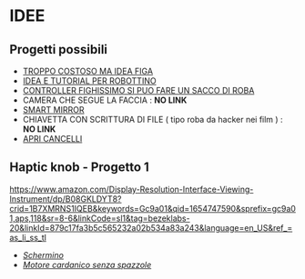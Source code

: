 # IDEE

## Progetti possibili
- [TROPPO COSTOSO MA IDEA FIGA](https://www.youtube.com/watch?v=sVv1oc14X1w&t=155s&ab_channel=SeanHodgins)
- [IDEA E TUTORIAL PER ROBOTTINO](https://www.youtube.com/watch?v=wtNaPLmpy1I&ab_channel=SeanHodgins)
- [CONTROLLER FIGHISSIMO SI PUO FARE UN SACCO DI ROBA](https://www.youtube.com/watch?v=ip641WmY4pA&t=4s&ab_channel=scottbez1)
- CAMERA CHE SEGUE LA FACCIA : **NO LINK**
- [SMART MIRROR](https://www.youtube.com/watch?v=OYlloiaBINo&ab_channel=BreakItYourself)
- CHIAVETTA CON SCRITTURA DI FILE ( tipo roba da hacker nei film ) : **NO LINK**
- [APRI CANCELLI](https://www.ifoedit.com/garagehack.html)


## Haptic knob - Progetto 1
https://www.amazon.com/Display-Resolution-Interface-Viewing-Instrument/dp/B08GKLDYT8?crid=1B7XMRNS1IQEB&keywords=Gc9a01&qid=1654747590&sprefix=gc9a01,aps,118&sr=8-6&linkCode=sl1&tag=bezeklabs-20&linkId=879c17fa3b5c565232a02b534a83a243&language=en_US&ref_=as_li_ss_tl
- [*Schermino*](https://www.amazon.it/pollici-Rotondo-Raspberry-Utilizzando-Incorporato/dp/B095X1JDCM/ref=sr_1_13?__mk_it_IT=%C3%85M%C3%85%C5%BD%C3%95%C3%91&crid=DN35HV5P7TUH&keywords=monitor+tondo&qid=1679659138&sprefix=monitor+tono%2Caps%2C150&sr=8-13)
- [*Motore cardanico senza spazzole*](https://www.amazon.it/BESSTUUP-albero-cardanico-spazzola-Quadcopter/dp/B0BY7VSLZB/ref=sr_1_3?__mk_it_IT=%C3%85M%C3%85%C5%BD%C3%95%C3%91&crid=24K7IMLCZVR7Q&keywords=motore+cardanico+senza+spazzole&qid=1679659086&sprefix=motore+cardanico+senza+spazzole%2Caps%2C308&sr=8-3)
